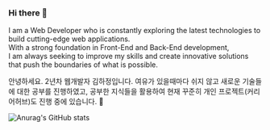 ### Hi there 👋
I am a Web Developer who is constantly exploring the latest technologies to build cutting-edge web applications.<br/>
With a strong foundation in Front-End and Back-End development,<br/> I am always seeking to improve my skills and create innovative solutions that push the boundaries of what is possible.

안녕하세요. 2년차 웹개발자 김하정입니다.
여유가 있을때마다 쉬지 않고 새로운 기술들에 대한 공부를 진행하였고, 공부한 지식들을 활용하여 현재 꾸준히 개인 프로젝트(커리어허브)도 진행 중에 있습니다. 🌱

![Anurag's GitHub stats](https://github-readme-stats.vercel.app/api?username=hannah3406&show_icons=true&theme=radical)


